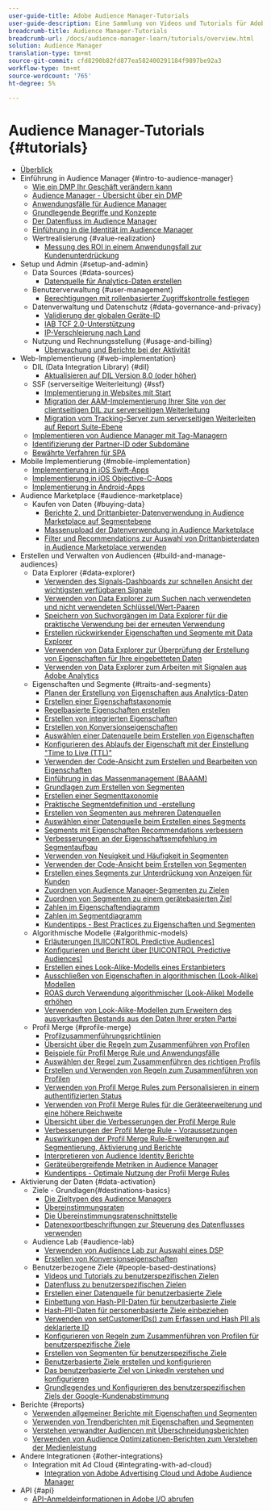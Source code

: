 ```yaml
---
user-guide-title: Adobe Audience Manager-Tutorials
user-guide-description: Eine Sammlung von Videos und Tutorials für Adobe Analytics.
breadcrumb-title: Audience Manager-Tutorials
breadcrumb-url: /docs/audience-manager-learn/tutorials/overview.html
solution: Audience Manager
translation-type: tm+mt
source-git-commit: cfd8290b82fd877ea582400291184f9897be92a3
workflow-type: tm+mt
source-wordcount: '765'
ht-degree: 5%

---
```



# Audience Manager-Tutorials {#tutorials}

+ [Überblick](overview.md)
+ Einführung in Audience Manager {#intro-to-audience-manager}
   + [Wie ein DMP Ihr Geschäft verändern kann](intro-to-audience-manager/how-a-dmp-can-change-your-business.md)
   + [Audience Manager - Übersicht über ein DMP](intro-to-audience-manager/audience-manager-overview-of-a-dmp.md)
   + [Anwendungsfälle für Audience Manager](intro-to-audience-manager/audience-manager-use-cases.md)
   + [Grundlegende Begriffe und Konzepte](intro-to-audience-manager/understanding-basic-terms-and-concepts-in-audience-manager.md)
   + [Der Datenfluss im Audience Manager](intro-to-audience-manager/understanding-the-data-flow-in-audience-manager.md)
   + [Einführung in die Identität im Audience Manager](intro-to-audience-manager/introduction-to-identity-in-audience-manager.md)
   + Wertrealisierung {#value-realization}
      + [Messung des ROI in einem Anwendungsfall zur Kundenunterdrückung](intro-to-audience-manager/value-realization/measuring-roi-in-a-customer-suppression-use-case.md)
+ Setup und Admin {#setup-and-admin}
   + Data Sources {#data-sources}
      + [Datenquelle für Analytics-Daten erstellen](setup-and-admin/data-sources/create-a-data-source-for-analytics-data.md)
   + Benutzerverwaltung {#user-management}
      + [Berechtigungen mit rollenbasierter Zugriffskontrolle festlegen](setup-and-admin/user-management/setting-permissions-with-role-based-access-control.md)
   + Datenverwaltung und Datenschutz {#data-governance-and-privacy}
      + [Validierung der globalen Geräte-ID](setup-and-admin/data-governance-and-privacy/global-device-id-validation.md)
      + [IAB TCF 2.0-Unterstützung](setup-and-admin/data-governance-and-privacy/iab-tcf-support.md)
      + [IP-Verschleierung nach Land](setup-and-admin/data-governance-and-privacy/ip-obfuscation-by-country.md)
   + Nutzung und Rechnungsstellung {#usage-and-billing}
      + [Überwachung und Berichte bei der Aktivität](setup-and-admin/usage-and-billing/monitoring-and-reporting-on-activity-usage.md)
+ Web-Implementierung {#web-implementation}
   + DIL (Data Integration Library) {#dil}
      + [Aktualisieren auf DIL Version 8.0 (oder höher)](web-implementation/dil/updating-to-dil-version-8-0-or-greater.md)
   + SSF (serverseitige Weiterleitung) {#ssf}
      + [Implementierung in Websites mit Start](https://docs.adobe.com/content/help/en/experience-cloud/implementing-in-websites-with-launch/index.html)
      + [Migration der AAM-Implementierung Ihrer Site von der clientseitigen DIL zur serverseitigen Weiterleitung](web-implementation/ssf/migrating-your-site-implementation-from-client-side-dil-to-server-side-forwarding.md)
      + [Migration vom Tracking-Server zum serverseitigen Weiterleiten auf Report Suite-Ebene](web-implementation/ssf/migrating-from-tracking-server-to-report-suite-level-server-side-forwarding.md)
   + [Implementieren von Audience Manager mit Tag-Managern](web-implementation/using-tag-managers-to-implement-audience-manager.md)
   + [Identifizierung der Partner-ID oder Subdomäne](web-implementation/how-to-identify-your-partner-id-or-subdomain.md)
   + [Bewährte Verfahren für SPA](web-implementation/using-best-practices-on-spa-pages-when-sending-data-to-aam.md)
+ Mobile Implementierung {#mobile-implementation}
   + [Implementierung in iOS Swift-Apps](https://docs.adobe.com/content/help/en/experience-cloud/implementing-in-mobile-ios-swift-apps-with-launch/index.html)
   + [Implementierung in iOS Objective-C-Apps](https://docs.adobe.com/content/help/en/experience-cloud/implementing-in-mobile-ios-objective-c-apps-with-launch/index.html)
   + [Implementierung in Android-Apps](https://docs.adobe.com/content/help/en/experience-cloud/implementing-in-mobile-android-apps-with-launch/index.html)
+ Audience Marketplace {#audience-marketplace}
   + Kaufen von Daten {#buying-data}
      + [Berichte 2. und Drittanbieter-Datenverwendung in Audience Marketplace auf Segmentebene](audience-marketplace/buying-data/reporting-2nd-and-3rd-party-data-usage-in-the-audience-marketplace-at-the-segment-level.md)
      + [Massenupload der Datenverwendung in Audience Marketplace](audience-marketplace/buying-data/bulk-uploading-data-usage-into-the-audience-marketplace.md)
      + [Filter und Recommendations zur Auswahl von Drittanbieterdaten in Audience Marketplace verwenden](audience-marketplace/buying-data/using-filters-and-recommendations-to-choose-3rd-party-data-in-audience-marketplace.md)
+ Erstellen und Verwalten von Audiencen {#build-and-manage-audiences}
   + Data Explorer {#data-explorer}
      + [Verwenden des Signals-Dashboards zur schnellen Ansicht der wichtigsten verfügbaren Signale](build-and-manage-audiences/data-explorer/using-the-signals-dashboard-to-quickly-view-top-available-signals.md)
      + [Verwenden von Data Explorer zum Suchen nach verwendeten und nicht verwendeten Schlüssel/Wert-Paaren](build-and-manage-audiences/data-explorer/using-data-explorer-to-search-for-used-and-unused-key-value-pairs.md)
      + [Speichern von Suchvorgängen im Data Explorer für die praktische Verwendung bei der erneuten Verwendung](build-and-manage-audiences/data-explorer/saving-searches-in-data-explorer-for-convenience-in-re-use.md)
      + [Erstellen rückwirkender Eigenschaften und Segmente mit Data Explorer](build-and-manage-audiences/data-explorer/using-data-explorer-to-create-retroactive-traits-and-segments.md)
      + [Verwenden von Data Explorer zur Überprüfung der Erstellung von Eigenschaften für Ihre eingebetteten Daten](build-and-manage-audiences/data-explorer/using-data-explorer-to-validate-trait-creation-for-your-onboarded-data.md)
      + [Verwenden von Data Explorer zum Arbeiten mit Signalen aus Adobe Analytics](build-and-manage-audiences/data-explorer/using-data-explorer-to-work-with-signals-coming-from-adobe-analytics.md)
   + Eigenschaften und Segmente {#traits-and-segments}
      + [Planen der Erstellung von Eigenschaften aus Analytics-Daten](build-and-manage-audiences/traits-and-segments/planning-trait-creation-from-analytics-data.md)
      + [Erstellen einer Eigenschaftstaxonomie](build-and-manage-audiences/traits-and-segments/creating-a-trait-taxonomy.md)
      + [Regelbasierte Eigenschaften erstellen](build-and-manage-audiences/traits-and-segments/creating-rule-based-traits.md)
      + [Erstellen von integrierten Eigenschaften](build-and-manage-audiences/traits-and-segments/creating-onboarded-traits.md)
      + [Erstellen von Konversionseigenschaften](build-and-manage-audiences/traits-and-segments/creating-conversion-traits.md)
      + [Auswählen einer Datenquelle beim Erstellen von Eigenschaften](build-and-manage-audiences/traits-and-segments/choosing-a-data-source-when-creating-traits.md)
      + [Konfigurieren des Ablaufs der Eigenschaft mit der Einstellung &quot;Time to Live (TTL)&quot;](build-and-manage-audiences/traits-and-segments/configuring-trait-expiration-with-the-time-to-live-ttl-setting.md)
      + [Verwenden der Code-Ansicht zum Erstellen und Bearbeiten von Eigenschaften](build-and-manage-audiences/traits-and-segments/using-code-view-to-create-and-edit-traits.md)
      + [Einführung in das Massenmanagement (BAAAM)](build-and-manage-audiences/traits-and-segments/introduction-to-bulk-management-baaam.md)
      + [Grundlagen zum Erstellen von Segmenten](build-and-manage-audiences/traits-and-segments/the-basics-of-creating-segments.md)
      + [Erstellen einer Segmenttaxonomie](build-and-manage-audiences/traits-and-segments/creating-a-segment-taxonomy.md)
      + [Praktische Segmentdefinition und -erstellung](build-and-manage-audiences/traits-and-segments/practical-segment-definition-and-creation.md)
      + [Erstellen von Segmenten aus mehreren Datenquellen](build-and-manage-audiences/traits-and-segments/creating-segments-from-multiple-data-sources.md)
      + [Auswählen einer Datenquelle beim Erstellen eines Segments](build-and-manage-audiences/traits-and-segments/choosing-a-data-source-when-creating-a-segment.md)
      + [Segments mit Eigenschaften Recommendations verbessern](build-and-manage-audiences/traits-and-segments/enhancing-your-segments-with-trait-recommendations.md)
      + [Verbesserungen an der Eigenschaftsempfehlung im Segmentaufbau](build-and-manage-audiences/traits-and-segments/trait-recommendation-enhancements-in-the-segment-builder.md)
      + [Verwenden von Neuigkeit und Häufigkeit in Segmenten](build-and-manage-audiences/traits-and-segments/using-recency-and-frequency-in-segments.md)
      + [Verwenden der Code-Ansicht beim Erstellen von Segmenten](build-and-manage-audiences/traits-and-segments/using-code-view-when-building-segments.md)
      + [Erstellen eines Segments zur Unterdrückung von Anzeigen für Kunden](build-and-manage-audiences/traits-and-segments/building-a-segment-to-suppress-ads-to-customers.md)
      + [Zuordnen von Audience Manager-Segmenten zu Zielen](build-and-manage-audiences/traits-and-segments/mapping-audience-manager-segments-to-destinations.md)
      + [Zuordnen von Segmenten zu einem gerätebasierten Ziel](build-and-manage-audiences/traits-and-segments/mapping-segments-to-a-device-based-destination.md)
      + [Zahlen im Eigenschaftendiagramm](build-and-manage-audiences/traits-and-segments/understanding-numbers-in-the-trait-graph.md)
      + [Zahlen im Segmentdiagramm](build-and-manage-audiences/traits-and-segments/understanding-numbers-in-the-segment-graph.md)
      + [Kundentipps - Best Practices zu Eigenschaften und Segmenten](build-and-manage-audiences/traits-and-segments/customer-tips-traits-and-segments-best-practices.md)
   + Algorithmische Modelle {#algorithmic-models}
      + [Erläuterungen  [!UICONTROL Predictive Audiences]](build-and-manage-audiences/algorithmic-models/understanding-predictive-audiences.md)
      + [Konfigurieren und Bericht über  [!UICONTROL Predictive Audiences]](build-and-manage-audiences/algorithmic-models/configure-and-report-on-predictive-audiences.md)
      + [Erstellen eines Look-Alike-Modells eines Erstanbieters](build-and-manage-audiences/algorithmic-models/creating-a-first-party-look-alike-model.md)
      + [Ausschließen von Eigenschaften in algorithmischen (Look-Alike) Modellen](build-and-manage-audiences/algorithmic-models/excluding-traits-in-algorithmic-look-alike-models.md)
      + [ROAS durch Verwendung algorithmischer (Look-Alike) Modelle erhöhen](build-and-manage-audiences/algorithmic-models/increase-roas-by-using-algorithmic-look-alike-models.md)
      + [Verwenden von Look-Alike-Modellen zum Erweitern des ausverkauften Bestands aus den Daten Ihrer ersten Partei](build-and-manage-audiences/algorithmic-models/using-look-alike-models-to-extend-sold-out-inventory-from-your-1st-party-data.md)
   + Profil Merge {#profile-merge}
      + [Profilzusammenführungsrichtlinien](build-and-manage-audiences/profile-merge/profile-merge.md)
      + [Übersicht über die Regeln zum Zusammenführen von Profilen](build-and-manage-audiences/profile-merge/overview-of-profile-merge-rules.md)
      + [Beispiele für Profil Merge Rule und Anwendungsfälle](build-and-manage-audiences/profile-merge/profile-merge-rule-examples-and-use-cases.md)
      + [Auswählen der Regel zum Zusammenführen des richtigen Profils](build-and-manage-audiences/profile-merge/choosing-the-right-profile-merge-rule.md)
      + [Erstellen und Verwenden von Regeln zum Zusammenführen von Profilen](build-and-manage-audiences/profile-merge/creating-and-using-simple-profile-merge-rules.md)
      + [Verwenden von Profil Merge Rules zum Personalisieren in einem authentifizierten Status](build-and-manage-audiences/profile-merge/using-profile-merge-rules-to-personalize-in-an-authenticated-state.md)
      + [Verwenden von Profil Merge Rules für die Geräteerweiterung und eine höhere Reichweite](build-and-manage-audiences/profile-merge/using-profile-merge-rules-for-device-extension-and-increased-reach.md)
      + [Übersicht über die Verbesserungen der Profil Merge Rule](build-and-manage-audiences/profile-merge/overview-of-profile-merge-rule-enhancements.md)
      + [Verbesserungen der Profil Merge Rule - Voraussetzungen](build-and-manage-audiences/profile-merge/profile-merge-rule-enhancements-pre-requisites.md)
      + [Auswirkungen der Profil Merge Rule-Erweiterungen auf Segmentierung, Aktivierung und Berichte](build-and-manage-audiences/profile-merge/how-profile-merge-rule-enhancements-impact-segmentation-activation-and-reporting.md)
      + [Interpretieren von Audience Identity Berichte](build-and-manage-audiences/profile-merge/interpret-audience-identity-reporting.md)
      + [Geräteübergreifende Metriken in Audience Manager](build-and-manage-audiences/profile-merge/understanding-cross-device-metrics-in-audience-manager.md)
      + [Kundentipps - Optimale Nutzung der Profil Merge Rules](build-and-manage-audiences/profile-merge/customer-tips-getting-the-most-out-of-profile-merge-rules.md)
+ Aktivierung der Daten {#data-activation}
   + Ziele - Grundlagen{#destinations-basics}
      + [Die Zieltypen des Audience Managers](data-activation/destinations-basics/understanding-audience-manager-destination-types.md)
      + [Übereinstimmungsraten](data-activation/destinations-basics/understanding-match-rates.md)
      + [Die Übereinstimmungsratenschnittstelle](data-activation/destinations-basics/understanding-the-match-rate-interface-in-audience-manager.md)
      + [Datenexportbeschriftungen zur Steuerung des Datenflusses verwenden](data-activation/destinations-basics/using-data-export-labels-to-control-data-flow.md)
   + Audience Lab {#audience-lab}
      + [Verwenden von Audience Lab zur Auswahl eines DSP](data-activation/audience-lab/using-audience-lab-to-choose-a-dsp.md)
      + [Erstellen von Konversionseigenschaften](build-and-manage-audiences/traits-and-segments/creating-conversion-traits.md)
   + Benutzerbezogene Ziele {#people-based-destinations}
      + [Videos und Tutorials zu benutzerspezifischen Zielen](data-activation/people-based-destinations/pbd.md)
      + [Datenfluss zu benutzerspezifischen Zielen](data-activation/people-based-destinations/people-based-destinations-data-flow.md)
      + [Erstellen einer Datenquelle für benutzerbasierte Ziele](data-activation/people-based-destinations/creating-a-data-source-for-people-based-destinations.md)
      + [Einbettung von Hash-PII-Daten für benutzerbasierte Ziele](data-activation/people-based-destinations/understanding-hashed-pii-data-ingestion-for-people-based-destinations.md)
      + [Hash-PII-Daten für personenbasierte Ziele einbeziehen](data-activation/people-based-destinations/ingesting-hashed-pii-for-people-based-destinations.md)
      + [Verwenden von setCustomerIDs() zum Erfassen und Hash PII als deklarierte ID](data-activation/people-based-destinations/using-setcustomerids-to-ingest-and-hash-pii-as-a-declared-id.md)
      + [Konfigurieren von Regeln zum Zusammenführen von Profilen für benutzerspezifische Ziele](data-activation/people-based-destinations/configuring-profile-merge-rules-for-people-based-destinations.md)
      + [Erstellen von Segmenten für benutzerspezifische Ziele](data-activation/people-based-destinations/creating-segments-for-people-based-destinations.md)
      + [Benutzerbasierte Ziele erstellen und konfigurieren](data-activation/people-based-destinations/create-and-configure-people-based-destinations.md)
      + [Das benutzerbasierte Ziel von LinkedIn verstehen und konfigurieren](data-activation/people-based-destinations/understanding-and-configuring-the-linkedin-pbd.md)
      + [Grundlegendes und Konfigurieren des benutzerspezifischen Ziels der Google-Kundenabstimmung](data-activation/people-based-destinations/understanding-and-configuring-the-google-customer-match-pbd.md)
+ Berichte {#reports}
   + [Verwenden allgemeiner Berichte mit Eigenschaften und Segmenten](reports/using-general-reports-with-traits-and-segments.md)
   + [Verwenden von Trendberichten mit Eigenschaften und Segmenten](reports/using-trended-reports-with-traits-and-segments.md)
   + [Verstehen verwandter Audiencen mit Überschneidungsberichten](reports/understand-related-audiences-with-overlap-reports.md)
   + [Verwenden von Audience Optimizationen-Berichten zum Verstehen der Medienleistung](reports/using-audience-optimization-reports-to-understand-media-performance.md)
+ Andere Integrationen {#other-integrations}
   + Integration mit Ad Cloud {#integrating-with-ad-cloud}
      + [Integration von Adobe Advertising Cloud und Adobe Audience Manager](other-integrations/integrating-with-ad-cloud/advertising-cloud-and-audience-manager-integration.md)
+ API {#api}
   + [API-Anmeldeinformationen in Adobe I/O abrufen](api/retrieve-api-credentials-in-adobe-io.md)
